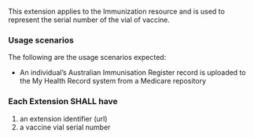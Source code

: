 This extension applies to the Immunization resource and is used to represent the serial number of the vial of vaccine.


### **Usage scenarios**
The following are the usage scenarios expected:
* An individual’s Australian Immunisation Register record is uploaded to the My Health Record system from a Medicare repository

### **Each Extension SHALL have**
1. an extension identifier (url)
1. a vaccine vial serial number



